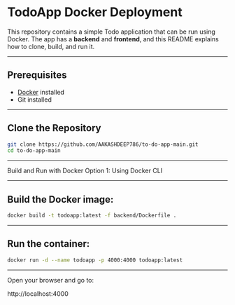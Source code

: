 # TodoApp Docker Deployment

This repository contains a simple Todo application that can be run using Docker. The app has a **backend** and **frontend**, and this README explains how to clone, build, and run it.

---

## Prerequisites

- [Docker](https://www.docker.com/get-started) installed
- Git installed

---

## Clone the Repository

```bash
git clone https://github.com/AAKASHDEEP786/to-do-app-main.git
cd to-do-app-main
```
---

Build and Run with Docker
Option 1: Using Docker CLI

---

## Build the Docker image:

```bash
docker build -t todoapp:latest -f backend/Dockerfile .
```
---

## Run the container:

```bash
docker run -d --name todoapp -p 4000:4000 todoapp:latest
```
---

Open your browser and go to:

http://localhost:4000
